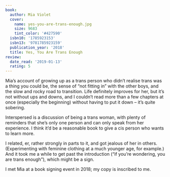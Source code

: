 ```yaml
---
book:
  author: Mia Violet
  cover:
    name: yes-you-are-trans-enough.jpg
    size: 9683
    tint_color: '#427590'
  isbn10: '1785923153'
  isbn13: '9781785923159'
  publication_year: '2018'
  title: Yes, You Are Trans Enough
review:
  date_read: '2019-01-13'
  rating: 5
---
```


Mia’s account of growing up as a trans person who didn’t realise trans was a thing you could be, the sense of “not fitting in” with the other boys, and the slow and rocky road to transition. Life definitely improves for her, but it’s not without ups and downs, and I couldn’t read more than a few chapters at once (especially the beginning) without having to put it down – it’s quite sobering.

Interspersed is a discussion of being a trans woman, with plenty of reminders that she’s only one person and can only speak from her experience. I think it’d be a reasonable book to give a cis person who wants to learn more.

I related, er, rather strongly in parts to it, and got jealous of her in others. (Experimenting with feminine clothing at a much younger age, for example.) And it took me a while to get past the introduction (“if you’re wondering, you are trans enough”), which might be a sign.

I met Mia at a book signing event in 2018; my copy is inscribed to me.